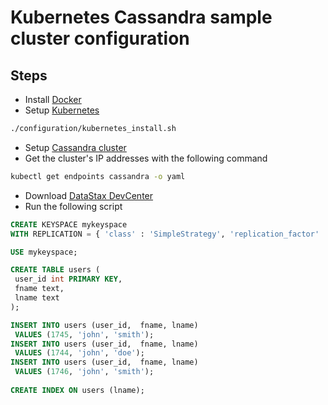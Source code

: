 # Kubernetes Cassandra sample cluster configuration

## Steps

 - Install [Docker](https://docs.docker.com/engine/installation/)
 - Setup [Kubernetes](http://kubernetes.io/docs/getting-started-guides/docker/)
  
 ```sh
 ./configuration/kubernetes_install.sh
``` 
 
 - Setup [Cassandra cluster](https://github.com/kubernetes/kubernetes/tree/release-1.2/examples/cassandra)
 - Get the cluster's IP addresses with the following command
 
  ```sh
kubectl get endpoints cassandra -o yaml
```
 
 - Download [DataStax DevCenter](http://www.datastax.com/what-we-offer/products-services/devcenter)
 - Run the following script 
 
 ```sql
CREATE KEYSPACE mykeyspace
WITH REPLICATION = { 'class' : 'SimpleStrategy', 'replication_factor' : 1 };

USE mykeyspace;

CREATE TABLE users (
  user_id int PRIMARY KEY,
  fname text,
  lname text
);

INSERT INTO users (user_id,  fname, lname)
  VALUES (1745, 'john', 'smith');
INSERT INTO users (user_id,  fname, lname)
  VALUES (1744, 'john', 'doe');
INSERT INTO users (user_id,  fname, lname)
  VALUES (1746, 'john', 'smith');
  
CREATE INDEX ON users (lname);
```
